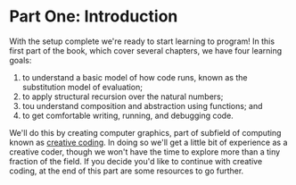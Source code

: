 # Part One: Introduction

With the setup complete we're ready to start learning to program! 
In this first part of the book, which cover several chapters, we have four learning goals:

1. to understand a basic model of how code runs, known as the substitution model of evaluation;
2. to apply structural recursion over the natural numbers;
3. tou understand composition and abstraction using functions; and
4. to get comfortable writing, running, and debugging code.

We'll do this by creating computer graphics, part of subfield of computing known as [creative coding](https://en.wikipedia.org/wiki/Creative_coding).
In doing so we'll get a little bit of experience as a creative coder, 
though we won't have the time to explore more than a tiny fraction of the field.
If you decide you'd like to continue with creative coding,
at the end of this part are some resources to go further.
